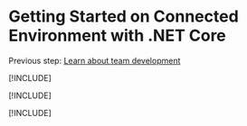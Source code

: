 # Getting Started on Connected Environment with .NET Core

Previous step: [Learn about team development](get-started-netcore-06.md)

[!INCLUDE[](common/well-done.md)]

[!INCLUDE[](common/take-survey.md)]

[!INCLUDE[](common/clean-up.md)]
 
